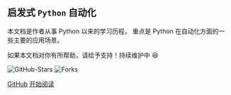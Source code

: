 
## 启发式 `Python` 自动化

本文档是作者从事 Python 以来的学习历程，
重点是 Python 在自动化方面的一些主要的应用场景。

[comment]: <> (希望能给予读者一份比较全面的自动化文档、一个比较舒适的阅读环境。)
[comment]: <> (这个过程将会无比的美妙 :laughing:)

如果本文档对你有所帮助，请给予支持！持续维护中 :laughing:

![GitHub-Stars](https://img.shields.io/badge/Stars-13.4k-brightgreen)
![Forks](https://img.shields.io/badge/Forks-1.7k-blue)


[GitHub](https://github.com/py-gzky/)
[开始阅读](README.md)
